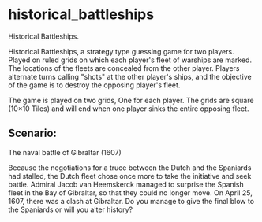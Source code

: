 # historical_battleships

Historical Battleships.

Historical Battleships, a strategy type guessing game for two players. 
Played on ruled grids on which each player's fleet of warships are marked. 
The locations of the fleets are concealed from the other player. 
Players alternate turns calling "shots" at the other player's ships, and the objective of the game is to destroy the opposing player's fleet.

The game is played on two grids, One for each player. The grids are square (10×10 Tiles) and will end when one player sinks the entire opposing fleet.
 

## Scenario:

The naval battle of Gibraltar (1607)

Because the negotiations for a truce between the Dutch and the Spaniards had stalled, the Dutch fleet chose once more to take the initiative and seek battle.
Admiral Jacob van Heemskerck managed to surprise the Spanish fleet in the Bay of Gibraltar, so that they could no longer move. On April 25, 1607, there was a clash at Gibraltar.
Do you manage to give the final blow to the Spaniards or will you alter history?
